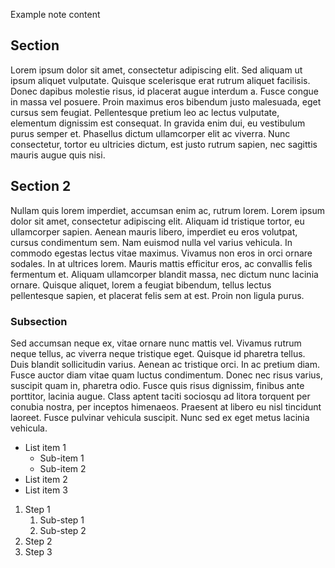 Example note content

## Section

Lorem ipsum dolor sit amet, consectetur adipiscing elit. Sed aliquam ut ipsum aliquet vulputate. Quisque scelerisque erat rutrum aliquet facilisis. Donec dapibus molestie risus, id placerat augue interdum a. Fusce congue in massa vel posuere. Proin maximus eros bibendum justo malesuada, eget cursus sem feugiat. Pellentesque pretium leo ac lectus vulputate, elementum dignissim est consequat. In gravida enim dui, eu vestibulum purus semper et. Phasellus dictum ullamcorper elit ac viverra. Nunc consectetur, tortor eu ultricies dictum, est justo rutrum sapien, nec sagittis mauris augue quis nisi.


<!--break-->


## Section 2

Nullam quis lorem imperdiet, accumsan enim ac, rutrum lorem. Lorem ipsum dolor sit amet, consectetur adipiscing elit. Aliquam id tristique tortor, eu ullamcorper sapien. Aenean mauris libero, imperdiet eu eros volutpat, cursus condimentum sem. Nam euismod nulla vel varius vehicula. In commodo egestas lectus vitae maximus. Vivamus non eros in orci ornare sodales. In at ultrices lorem. Mauris mattis efficitur eros, ac convallis felis fermentum et. Aliquam ullamcorper blandit massa, nec dictum nunc lacinia ornare. Quisque aliquet, lorem a feugiat bibendum, tellus lectus pellentesque sapien, et placerat felis sem at est. Proin non ligula purus.


### Subsection

Sed accumsan neque ex, vitae ornare nunc mattis vel. Vivamus rutrum neque tellus, ac viverra neque tristique eget. Quisque id pharetra tellus. Duis blandit sollicitudin varius. Aenean ac tristique orci. In ac pretium diam. Fusce auctor diam vitae quam luctus condimentum. Donec nec risus varius, suscipit quam in, pharetra odio. Fusce quis risus dignissim, finibus ante porttitor, lacinia augue. Class aptent taciti sociosqu ad litora torquent per conubia nostra, per inceptos himenaeos. Praesent at libero eu nisl tincidunt laoreet. Fusce pulvinar vehicula suscipit. Nunc sed ex eget metus lacinia vehicula.


* List item 1
    * Sub-item 1
    * Sub-item 2
* List item 2
* List item 3

1. Step 1
    1. Sub-step 1
    2. Sub-step 2
2. Step 2
3. Step 3
